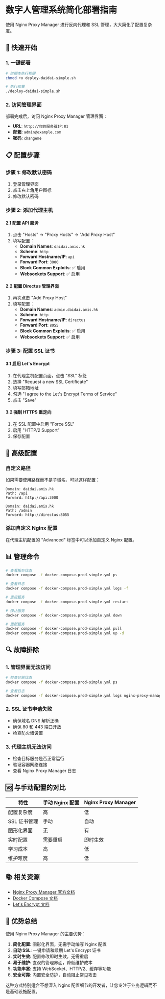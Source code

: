 # 数字人管理系统简化部署指南

使用 Nginx Proxy Manager 进行反向代理和 SSL 管理，大大简化了配置复杂度。

## 🚀 快速开始

### 1. 一键部署

```bash
# 给脚本执行权限
chmod +x deploy-daidai-simple.sh

# 执行部署
./deploy-daidai-simple.sh
```

### 2. 访问管理界面

部署完成后，访问 Nginx Proxy Manager 管理界面：

- **URL**: `http://你的服务器IP:81`
- **邮箱**: `admin@example.com`
- **密码**: `changeme`

## 📋 配置步骤

### 步骤 1: 修改默认密码

1. 登录管理界面
2. 点击右上角用户图标
3. 修改默认密码

### 步骤 2: 添加代理主机

#### 2.1 配置 API 服务

1. 点击 "Hosts" → "Proxy Hosts" → "Add Proxy Host"
2. 填写配置：
   - **Domain Names**: `daidai.amis.hk`
   - **Scheme**: `http`
   - **Forward Hostname/IP**: `api`
   - **Forward Port**: `3000`
   - **Block Common Exploits**: ✅ 启用
   - **Websockets Support**: ✅ 启用

#### 2.2 配置 Directus 管理界面

1. 再次点击 "Add Proxy Host"
2. 填写配置：
   - **Domain Names**: `admin.daidai.amis.hk`
   - **Scheme**: `http`
   - **Forward Hostname/IP**: `directus`
   - **Forward Port**: `8055`
   - **Block Common Exploits**: ✅ 启用
   - **Websockets Support**: ✅ 启用

### 步骤 3: 配置 SSL 证书

#### 3.1 启用 Let's Encrypt

1. 在代理主机配置页面，点击 "SSL" 标签
2. 选择 "Request a new SSL Certificate"
3. 填写邮箱地址
4. 勾选 "I agree to the Let's Encrypt Terms of Service"
5. 点击 "Save"

#### 3.2 强制 HTTPS 重定向

1. 在 SSL 配置中启用 "Force SSL"
2. 启用 "HTTP/2 Support"
3. 保存配置

## 🔧 高级配置

### 自定义路径

如果需要使用路径而不是子域名，可以这样配置：

```
Domain: daidai.amis.hk
Path: /api
Forward: http://api:3000

Domain: daidai.amis.hk  
Path: /admin
Forward: http://directus:8055
```

### 添加自定义 Nginx 配置

在代理主机配置的 "Advanced" 标签中可以添加自定义 Nginx 配置。

## 📊 管理命令

```bash
# 查看服务状态
docker compose -f docker-compose.prod-simple.yml ps

# 查看日志
docker compose -f docker-compose.prod-simple.yml logs -f

# 重启服务
docker compose -f docker-compose.prod-simple.yml restart

# 停止服务
docker compose -f docker-compose.prod-simple.yml down

# 更新服务
docker compose -f docker-compose.prod-simple.yml pull
docker compose -f docker-compose.prod-simple.yml up -d
```

## 🔍 故障排除

### 1. 管理界面无法访问

```bash
# 检查容器状态
docker compose -f docker-compose.prod-simple.yml ps

# 查看日志
docker compose -f docker-compose.prod-simple.yml logs nginx-proxy-manager
```

### 2. SSL 证书申请失败

- 确保域名 DNS 解析正确
- 确保 80 和 443 端口开放
- 检查防火墙设置

### 3. 代理主机无法访问

- 检查目标服务是否正常运行
- 验证容器网络连接
- 查看 Nginx Proxy Manager 日志

## 🆚 与手动配置的对比

| 特性 | 手动 Nginx 配置 | Nginx Proxy Manager |
|------|----------------|-------------------|
| 配置复杂度 | 高 | 低 |
| SSL 证书管理 | 手动 | 自动 |
| 图形化界面 | 无 | 有 |
| 实时配置 | 需要重启 | 即时生效 |
| 学习成本 | 高 | 低 |
| 维护难度 | 高 | 低 |

## 📚 相关资源

- [Nginx Proxy Manager 官方文档](https://nginxproxymanager.com/)
- [Docker Compose 文档](https://docs.docker.com/compose/)
- [Let's Encrypt 文档](https://letsencrypt.org/docs/)

## 🎯 优势总结

使用 Nginx Proxy Manager 的主要优势：

1. **简化配置**: 图形化界面，无需手动编写 Nginx 配置
2. **自动 SSL**: 一键申请和续期 Let's Encrypt 证书
3. **实时生效**: 配置修改即时生效，无需重启
4. **易于维护**: 直观的管理界面，降低维护成本
5. **功能丰富**: 支持 WebSocket、HTTP/2、缓存等功能
6. **安全可靠**: 内置安全防护，自动阻止常见攻击

这种方式特别适合不想深入 Nginx 配置细节的开发者，让您专注于业务逻辑而不是基础设施配置。 
